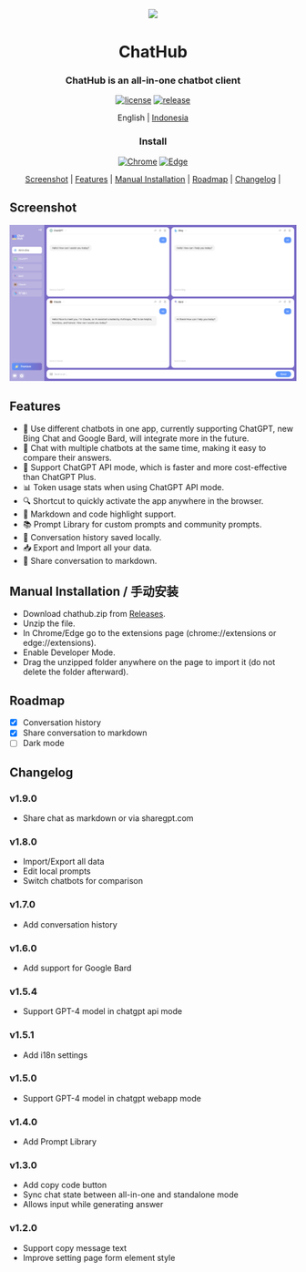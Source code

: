 <p align="center">
    <img src="./src/assets/icon.png" width="150">
</p>

<h1 align="center">ChatHub</h1>

<div align="center">

### ChatHub is an all-in-one chatbot client

[![license][license-image]][license-url]
[![release][release-image]][release-url]

English | [Indonesia](README_IN.md)

### Install
    
[![Chrome][Chrome-image]][Chrome-url]
[![Edge][Edge-image]][Edge-url]

[Screenshot](#Screenshot) |
[Features](#Features) |
[Manual Installation](#manual-installation--手动安装) |
[Roadmap](#Roadmap) |
[Changelog](#Changelog) |
    
[license-image]: http://img.shields.io/badge/license-GNU-blue.svg

[license-url]: https://github.com/chathub-dev/chathub/blob/main/LICENSE

[release-image]: https://img.shields.io/badge/release-v.1.9.4-blue.svg

[release-url]: https://github.com/chathub-dev/chathub/releases/latest

[Chrome-image]: https://img.shields.io/badge/-Chrome-brightgreen?logo=google-chrome&logoColor=white

[Chrome-url]: https://chrome.google.com/webstore/detail/chathub-all-in-one-chatbo/iaakpnchhognanibcahlpcplchdfmgma?utm_source=website

[Edge-image]: https://img.shields.io/badge/-Edge-blue?logo=microsoft-edge&logoColor=white

[Edge-url]: https://microsoftedge.microsoft.com/addons/detail/chathub-allinone-chat/kdlmggoacmfoombiokflpeompajfljga

</div>

## Screenshot

![Screenshot](screenshots/extension.png?raw=true)

## Features

- 🤖 Use different chatbots in one app, currently supporting ChatGPT, new Bing Chat and Google Bard, will integrate more in the future.
- 💬 Chat with multiple chatbots at the same time, making it easy to compare their answers.
- 🚀 Support ChatGPT API mode, which is faster and more cost-effective than ChatGPT Plus.
- 📊 Token usage stats when using ChatGPT API mode.
- 🔍 Shortcut to quickly activate the app anywhere in the browser.
- 🎨 Markdown and code highlight support.
- 📚 Prompt Library for custom prompts and community prompts.
- 💾 Conversation history saved locally.
- 📥 Export and Import all your data.
- 🔗 Share conversation to markdown.

## Manual Installation / 手动安装

- Download chathub.zip from [Releases](https://github.com/chathub-dev/chathub/releases).
- Unzip the file.
- In Chrome/Edge go to the extensions page (chrome://extensions or edge://extensions).
- Enable Developer Mode.
- Drag the unzipped folder anywhere on the page to import it (do not delete the folder afterward).

## Roadmap

- [x] Conversation history
- [x] Share conversation to markdown
- [ ] Dark mode

## Changelog

### v1.9.0

- Share chat as markdown or via sharegpt.com

### v1.8.0

- Import/Export all data
- Edit local prompts
- Switch chatbots for comparison

### v1.7.0

- Add conversation history

### v1.6.0

- Add support for Google Bard

### v1.5.4

- Support GPT-4 model in chatgpt api mode

### v1.5.1

- Add i18n settings

### v1.5.0

- Support GPT-4 model in chatgpt webapp mode

### v1.4.0

- Add Prompt Library

### v1.3.0

- Add copy code button
- Sync chat state between all-in-one and standalone mode
- Allows input while generating answer

### v1.2.0

- Support copy message text
- Improve setting page form element style
